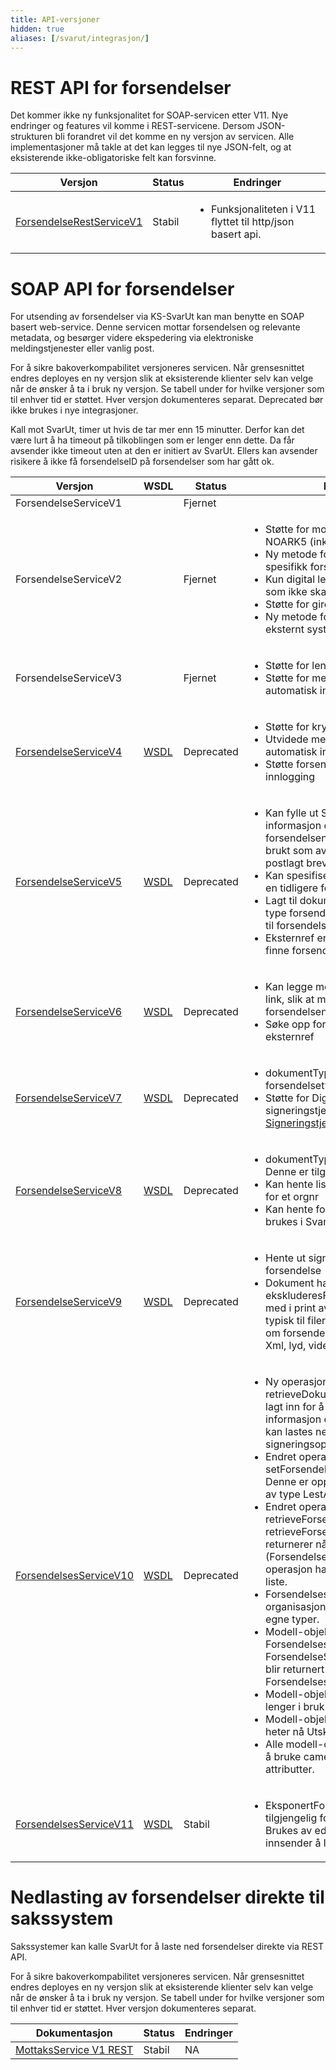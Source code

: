```yaml
---
title: API-versjoner
hidden: true
aliases: [/svarut/integrasjon/]
---
```


# REST API for forsendelser

Det kommer ikke ny funksjonalitet for SOAP-servicen etter V11. Nye endringer og features vil komme i REST-servicene.
Dersom JSON-strukturen bli forandret vil det komme en ny versjon av servicen. Alle implementasjoner må takle at det kan legges til nye JSON-felt, og at eksisterende ikke-obligatoriske felt kan forsvinne.

| Versjon                                              | Status | Endringer                                                                  |
|------------------------------------------------------|--------|----------------------------------------------------------------------------|
| [ForsendelseRestServiceV1](forsendelserestservicev1) | Stabil | <ul><li>Funksjonaliteten i V11 flyttet til http/json basert api.</li></ul> |

# SOAP API for forsendelser

For utsending av forsendelser via KS-SvarUt kan man benytte en SOAP basert web-service. Denne servicen mottar forsendelsen og relevante metadata, og besørger videre ekspedering via elektroniske meldingstjenester eller vanlig post.

For å sikre bakoverkompabilitet versjoneres servicen. Når grensesnittet endres deployes en ny versjon slik at eksisterende klienter selv kan velge når de ønsker å ta i bruk ny versjon. Se tabell under for hvilke versjoner som til enhver tid er støttet. Hver versjon dokumenteres separat. Deprecated bør ikke brukes i nye integrasjoner.

Kall mot SvarUt, timer ut hvis de tar mer enn 15 minutter. Derfor kan det være lurt å ha timeout på tilkoblingen som er lenger enn dette. Da får avsender ikke timeout uten at den er initiert av SvarUt. Ellers kan avsender risikere å ikke få forsendelseID på forsendelser som har gått ok.

| Versjon                                                       | WSDL                                                                                  | Status     | Endringer                                                                                                                                                                                                                                                                                                                                                                                                                                                                                                                                                                                                                                                                                                                                                                                                                                                                                                                                                                                                                     |
|---------------------------------------------------------------|---------------------------------------------------------------------------------------|------------|-------------------------------------------------------------------------------------------------------------------------------------------------------------------------------------------------------------------------------------------------------------------------------------------------------------------------------------------------------------------------------------------------------------------------------------------------------------------------------------------------------------------------------------------------------------------------------------------------------------------------------------------------------------------------------------------------------------------------------------------------------------------------------------------------------------------------------------------------------------------------------------------------------------------------------------------------------------------------------------------------------------------------------|
| ForsendelseServiceV1                                          |                                                                                       | Fjernet    |                                                                                                                                                                                                                                                                                                                                                                                                                                                                                                                                                                                                                                                                                                                                                                                                                                                                                                                                                                                                                               | 
| ForsendelseServiceV2                                          |                                                                                       | Fjernet    | <ul><li>Støtte for mottakeradresse ihht NOARK5 (inkl. Land)</li><li>Ny metode for å hente historikk for en spesifikk forsendelse</li><li>Kun digital levering (dvs. dokumenter som ikke skal til print)</li><li>Støtte for giroark i forsendelse</li><li>Ny metode for å sette status lest fra eksternt system</li></ul>                                                                                                                                                                                                                                                                                                                                                                                                                                                                                                                                                                                                                                                                                                      |
| ForsendelseServiceV3                                          |                                                                                       | Fjernet    | <ul><li>Støtte for lenker i forsendelser</li><li>Støtte for metadata til bruk i automatisk import service</li></ul>                                                                                                                                                                                                                                                                                                                                                                                                                                                                                                                                                                                                                                                                                                                                                                                                                                                                                                           | 
| [ForsendelseServiceV4](/integrasjon/forsendelseservicev4)     | [WSDL](https://svarut.ks.no/tjenester/forsendelseservice/ForsendelsesServiceV4?wsdl)  | Deprecated | <ul><li>Støtte for krypterte forsendelser</li><li>Utvidede metadata til bruk i automatisk import service</li><li>Støtte forsendelser som krever nivå4-innlogging</li></ul>                                                                                                                                                                                                                                                                                                                                                                                                                                                                                                                                                                                                                                                                                                                                                                                                                                                    |
| [ForsendelseServiceV5](/integrasjon/forsendelseservicev5)     | [WSDL](https://svarut.ks.no/tjenester/forsendelseservice/ForsendelsesServiceV5?wsdl)  | Deprecated | <ul><li>Kan fylle ut SvarSendesTil for å gi informasjon om hvem svar på forsendelsen skal sendes til. Dette blir brukt som avsenderadresse på postlagt brev også.</li><li>Kan spesifisere om dette er et svar på en tidligere forsendelse.</li><li>Lagt til dokumentType for å si hvilken type forsendelse dette er(blir renamet til forsendelseType i v7)</li><li>Eksternref en id som kan brukes til å finne forsendelser</li></ul>                                                                                                                                                                                                                                                                                                                                                                                                                                                                                                                                                                                         |
| [ForsendelseServiceV6](/integrasjon/forsendelseservicev6)     | [WSDL](https://svarut.ks.no/tjenester/forsendelseservice/ForsendelsesServiceV6?wsdl)  | Deprecated | <ul><li>Kan legge med svar på forsendelse link, slik at mottaker kan svare på forsendelsen.</li><li>Søke opp forsendelseid basert på eksternref</li></ul>                                                                                                                                                                                                                                                                                                                                                                                                                                                                                                                                                                                                                                                                                                                                                                                                                                                                     |
| [ForsendelseServiceV7](/integrasjon/forsendelseservicev7)     | [WSDL](https://svarut.ks.no/tjenester/forsendelseservice/ForsendelsesServiceV7?wsdl)  | Deprecated | <ul><li>dokumentType heter nå forsendelsetype</li><li>Støtte for Digdir sin signeringstjeneste. Beskrivelse av [Signeringstjeneste](Signeringstjeneste)</li></ul>                                                                                                                                                                                                                                                                                                                                                                                                                                                                                                                                                                                                                                                                                                                                                                                                                                                             |
| [ForsendelseServiceV8](/integrasjon/forsendelseservicev8)     | [WSDL](https://svarut.ks.no/tjenester/forsendelseservice/ForsendelsesServiceV8?wsdl)  | Deprecated | <ul><li>dokumentType lagt til på hver fil. Denne er tilgjengelig i Svarinn. </li><li>Kan hente liste med mottakersystem for et orgnr</li><li>Kan hente forsendelseTyper som kan brukes i SvarUt</li></ul>                                                                                                                                                                                                                                                                                                                                                                                                                                                                                                                                                                                                                                                                                                                                                                                                                     |
| [ForsendelseServiceV9](/integrasjon/forsendelseservicev9)     | [WSDL](https://svarut.ks.no/tjenester/forsendelseservice/ForsendelsesServiceV9?wsdl)  | Deprecated | <ul><li>Hente ut signeringshistorikk på en forsendelse</li><li>Dokument har fått ekskluderesFraPrint, da er ikke filen med i print av forsendelsen. Brukes typisk til filer som kun er interesange om forsendelsen lastes ned digitalt. Xml, lyd, video filer osv.</li></ul>                                                                                                                                                                                                                                                                                                                                                                                                                                                                                                                                                                                                                                                                                                                                                  |
| [ForsendelsesServiceV10](/integrasjon/forsendelsesservicev10) | [WSDL](https://svarut.ks.no/tjenester/forsendelseservice/ForsendelsesServiceV10?wsdl) | Deprecated | <ul><li> Ny operasjon: retrieveDokumentMetadata. Denne er lagt inn for å kunne hente ut informasjon om bl.a. hvor dokumentet kan lastes ned og eventuelt lenke til signeringsoppdrag.</li><li> Endret operasjon: setForsendelseLestAvEksterntSystem. Denne er oppdatert til å ta imot objekt av type LestAv.</li><li> Endret operasjoner: retrieveForsendelsesStatus og retrieveForsendelsesStatuser, begge returnerer nå samme modell-objekt (ForsendelsesStatus). Sistnevnte operasjon har pakket resultatet i en liste.</li><li> Forsendelsesid og organisasjonsnummer er kapslet inn i egne typer.</li><li> Modell-objektet StatusResult heter nå ForsendelsesStatus. Gamle ForsendelseStatus heter nå Status og blir returnert som en del av ForsendelsesStatus.</li><li> Modell-objektet Brevpost er ikke lenger i bruk og er fjernet.</li><li> Modell-objektet PrintKonfigurasjon heter nå UtskriftsKonfigurasjon.</li><li> Alle modell-objektene er oppdatert til å bruke camelCase på felt og attributter.</li></ul> |
| [ForsendelsesServiceV11](/integrasjon/forsendelsesservicev11) | [WSDL](https://svarut.ks.no/tjenester/forsendelseservice/ForsendelsesServiceV11?wsdl) | Stabil     | <ul><li>EksponertFor, kan gjør forsendelse tilgjengelig for andre enn mottaker. Brukes av edialog for å tilate innsender å laste ned filene. </li></ul>                                                                                                                                                                                                                                                                                                                                                                                                                                                                                                                                                                                                                                                                                                                                                                                                                                                                       |



# Nedlasting av forsendelser direkte til sakssystem

Sakssystemer kan kalle SvarUt for å laste ned forsendelser direkte via REST API.

For å sikre bakoverkompabilitet versjoneres servicen. Når grensesnittet endres deployes en ny versjon slik at eksisterende klienter selv kan velge når de ønsker å ta i bruk ny versjon. Se tabell under for hvilke versjoner som til enhver tid er støttet. Hver versjon dokumenteres separat.

| Dokumentasjon                                 | Status | Endringer |
|-----------------------------------------------|--------|-----------|
| [MottaksService V1 REST](mottaksservice-rest) | Stabil | NA        |
